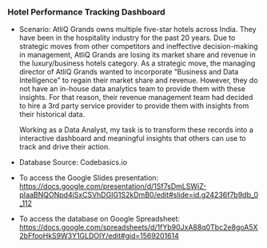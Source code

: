 ### **Hotel Performance Tracking Dashboard**

- Scenario:
  AtliQ Grands owns multiple five-star hotels across India. They have been in the hospitality industry for the past 20 years. Due to strategic moves from other competitors and ineffective decision-making in management, AtliQ Grands are losing its market share and
  revenue in the luxury/business hotels category. As a strategic move, the managing director of AtliQ Grands wanted to incorporate “Business and Data Intelligence” to regain their market share and revenue. However, they do not have an in-house data analytics team
  to provide them with these insights. For that reason, their revenue management team had decided to hire a 3rd party service provider to provide them with insights from their historical data.

  Working as a Data Analyst, my task is to transform these records into a interactive dashboard and meaningful insights that others can use to track and drive their action.

- Database Source: Codebasics.io

- To access the Google Slides presentation: https://docs.google.com/presentation/d/1Sf7sDmLSWiZ-pIaaBNQONpd4iSxCSVhDGIG1S2kDmB0/edit#slide=id.g24236f7b9db_0_112
- To access the database on Google Spreadsheet: https://docs.google.com/spreadsheets/d/1fYb90JxA88q0Tbc2e8goA5X2bFfooHkS9W3Y1GLDOIY/edit#gid=1569201614
